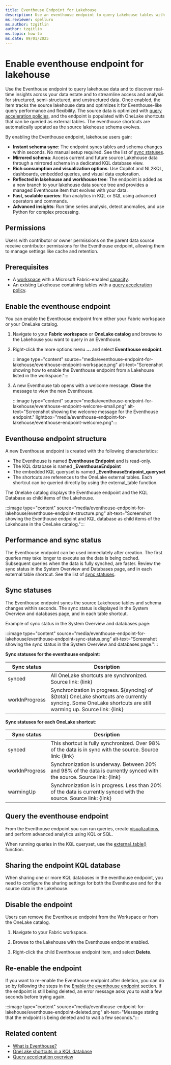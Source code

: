 ```yaml
---
title: Eventhouse Endpoint for Lakehouse
description: Use an eventhouse endpoint to query Lakehouse tables with enhanced performance and flexibility in Real-Time Intelligence.
ms.reviewer: spelluru
ms.author: tzgitlin
author: tzgitlin
ms.topic: how-to
ms.date: 09/01/2025
---
```


# Enable eventhouse endpoint for lakehouse

Use the Eventhouse endpoint to query lakehouse data and to discover real-time insights across your data estate and to streamline access and analysis for structured, semi-structured, and unstructured data. Once enabled, the item tracks the source lakehouse data and optimizes it for Eventhouse-like query performance and flexibility. The source data is optimized with [query acceleration policies](query-acceleration-overview.md), and the endpoint is populated with OneLake shortcuts that can be queried as external tables. The eventhouse shortcuts are automatically updated as the source lakehouse schema evolves.

By enabling the Eventhouse endpoint, lakehouse users gain:

* **Instant schema sync**: The endpoint syncs tables and schema changes within seconds. No manual setup required. See the list of [sync statuses](#sync-statuses).
* **Mirrored schema**: Access current and future source Lakehouse data through a mirrored schema in a dedicated KQL database view.
* **Rich consumption and visualization options**: Use Copilot and NL2KQL, dashboards, embedded queries, and visual data exploration.
* **Reflected in lakehouse and workhouse tree**: The endpoint is added as a new branch to your lakehouse data source tree and provides a managed Eventhouse item that evolves with your data.
* **Fast, scalable queries**: Run analytics in KQL or SQL using advanced operators and commands.
* **Advanced insights**: Run time series analysis, detect anomalies, and use Python for complex processing.

## Permissions

Users with contributor or owner permissions on the parent data source receive contributor permissions for the Eventhouse endpoint, allowing them to manage settings like cache and retention.

## Prerequisites

* A [workspace](../../fundamentals/create-workspaces.md) with a Microsoft Fabric-enabled [capacity](../../enterprise/licenses.md#capacity).
* An existing Lakehouse containing tables with a [query acceleration policy](query-acceleration-overview.md).

## Enable the eventhouse endpoint

You can enable the Eventhouse endpoint from either your Fabric workspace or your OneLake catalog.

1. Navigate to your **Fabric workspace** or **OneLake catalog** and browse to the Lakehouse you want to query in an Eventhouse.

1. Right-click the more options menu **...** and select **Eventhouse endpoint**.

    :::image type="content" source="media/eventhouse-endpoint-for-lakehouse/eventhouse-endpoint-workspace.png" alt-text="Screenshot showing how to enable the Eventhouse endpoint from a Lakehouse listed in the workspace.":::

1. A new Eventhouse tab opens with a welcome message. **Close** the message to view the new Eventhouse.

    :::image type="content" source="media/eventhouse-endpoint-for-lakehouse/eventhouse-endpoint-welcome-small.png" alt-text="Screenshot showing the welcome message for the Eventhouse endpoint." lightbox="media/eventhouse-endpoint-for-lakehouse/eventhouse-endpoint-welcome.png":::

## Eventhouse endpoint structure

A new Eventhouse endpoint is created with the following characteristics:

* The Eventhouse is named **Eventhouse Endpoint** and is read-only.
* The KQL database is named **<LakehouseName>_EventhouseEndpoint**
* The embedded KQL queryset is named **<LakhouseName>_EventhouseEndpoint_queryset**
* The shortcuts are references to the OneLake external tables. Each shortcut can be queried directly by using the external_table function.

The Onelake catalog displays the Eventhouse endpoint and the KQL Database as child items of the Lakehouse.

:::image type="content" source="media/eventhouse-endpoint-for-lakehouse/eventhouse-endpoint-structure.png" alt-text="Screenshot showing the Eventhouse endpoint and KQL database as child items of the Lakehouse in the OneLake catalog.":::

## Performance and sync status

The Eventhouse endpoint can be used immediately after creation. The first queries may take longer to execute as the data is being cached. Subsequent queries when the data is fully synched, are faster. Review the sync status in the System Overview and Databases page, and in each external table shortcut. See the list of [sync statuses](#sync-statuses).

## Sync statuses

The Eventhouse endpoint syncs the source Lakehouse tables and schema changes within seconds. The sync status is displayed in the System Overview and databases page, and in each table shortcut.

Example of sync status in the System Overview and databases page:

:::image type="content" source="media/eventhouse-endpoint-for-lakehouse/eventhouse-endpoint-sync-status.png" alt-text="Screenshot showing the sync status in the System Overview and databases page.":::

**Sync statuses for the eventhouse endpoint**:

| Sync status | Desription |
|--|--|
| synced | All OneLake shortcuts are synchronized. Source link: {link} |
| workInProgress | Synchronization in progress. ${syncing} of ${total} OneLake shortcuts are currently syncing. Some OneLake shortcuts are still warming up. Source link: {link} |

**Sync statuses for each OneLake shortcut**:

| Sync status | Desription |
|--|--|
| synced | This shortcut is fully synchronized. Over 98% of the data is in sync with the source. Source link: {link} |
| workInProgress | Synchronization is underway. Between 20% and 98% of the data is currently synced with the source. Source link: {link} |
| warmingUp | Synchronization is in progress. Less than 20% of the data is currently synced with the source. Source link: {link} |

## Query the eventhouse endpoint

From the Eventhouse endpoint you can run queries, create [visualizations](dashboard-real-time-create.md), and perform advanced analytics using KQL or SQL.

When running queries in the KQL queryset, use the [external_table()](/kusto/query/external-table-function?view=azure-data-explorer&preserve-view=true) function.

## Sharing the endpoint KQL database

When sharing one or more KQL databases in the eventhouse endpoint, you need to configure the sharing settings for both the Eventhouse and for the source data in the Lakehouse.

## Disable the endpoint

Users can remove the Eventhouse endpoint from the Workspace or from the OneLake catalog.

1. Navigate to your Fabric workspace.

1. Browse to the Lakehouse with the Eventhouse endpoint enabled.

1. Right-click the child Eventhouse endpoint item, and select **Delete**.

## Re-enable the endpoint

If you want to re-enable the Eventhouse endpoint after deletion, you can do so by following the steps in the [Enable the eventhouse endpoint](#enable-the-eventhouse-endpoint) section. If the endpoint is still being deleted, an error message asks you to wait a few seconds before trying again.

:::image type="content" source="media/eventhouse-endpoint-for-lakehouse/eventhouse-endpoint-deleted.png" alt-text="Message stating that the endpoint is being deleted and to wait a few seconds.":::

## Related content

* [What is Eventhouse?](what-is-eventhouse.md)
* [OneLake shortcuts in a KQL database](onelake-shortcuts.md)
* [Query acceleration overview](query-acceleration-overview.md)
